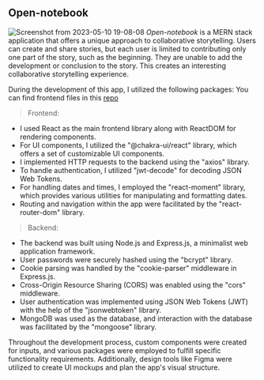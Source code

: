 ## Open-notebook
![Screenshot from 2023-05-10 19-08-08](https://github.com/gravityNotWorking/open-notebook/assets/77449139/8a3cf2b9-a5b2-4836-841b-1898c340f609)
_Open-notebook_ is a MERN stack application that offers a unique approach to collaborative storytelling. Users can create and share stories, but each user is limited to contributing only one part of the story, such as the beginning. They are unable to add the development or conclusion to the story. This creates an interesting collaborative storytelling experience.


During the development of this app, I utilized the following packages:
You can find frontend files in this [repo](https://github.com/gravityNotWorking/on-frontend)
> Frontend: 

  -   I used React as the main frontend library along with ReactDOM for rendering components.
-   For UI components, I utilized the "@chakra-ui/react" library, which offers a set of customizable UI components.
-   I implemented HTTP requests to the backend using the "axios" library.
-   To handle authentication, I utilized "jwt-decode" for decoding JSON Web Tokens.
-   For handling dates and times, I employed the "react-moment" library, which provides various utilities for manipulating and formatting dates.
-   Routing and navigation within the app were facilitated by the "react-router-dom" library.
        
> Backend:

-   The backend was built using Node.js and Express.js, a minimalist web application framework.
-   User passwords were securely hashed using the "bcrypt" library.
-   Cookie parsing was handled by the "cookie-parser" middleware in Express.js.
-   Cross-Origin Resource Sharing (CORS) was enabled using the "cors" middleware.
-   User authentication was implemented using JSON Web Tokens (JWT) with the help of the "jsonwebtoken" library.
-   MongoDB was used as the database, and interaction with the database was facilitated by the "mongoose" library.
  
Throughout the development process, custom components were created for inputs, and various packages were employed to fulfill specific functionality requirements. Additionally, design tools like Figma were utilized to create UI mockups and plan the app's visual structure.

